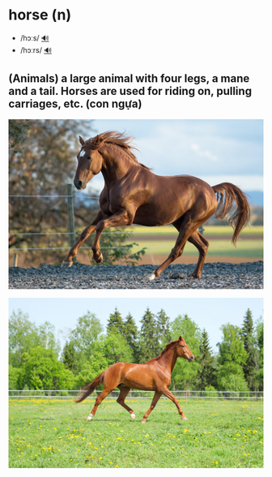 # horse (n)

- /hɔːs/ [🔊](https://www.oxfordlearnersdictionaries.com/media/english/uk_pron/h/hor/horse/horse__gb_1.mp3)
- /hɔːrs/ [🔊](https://www.oxfordlearnersdictionaries.com/media/english/us_pron/h/hor/horse/horse__us_1.mp3)

## (Animals) a large animal with four legs, a mane and a tail. Horses are used for riding on, pulling carriages, etc. (con ngựa)

![horse-1](horse-1.png)

![horse-2](horse-2.png)